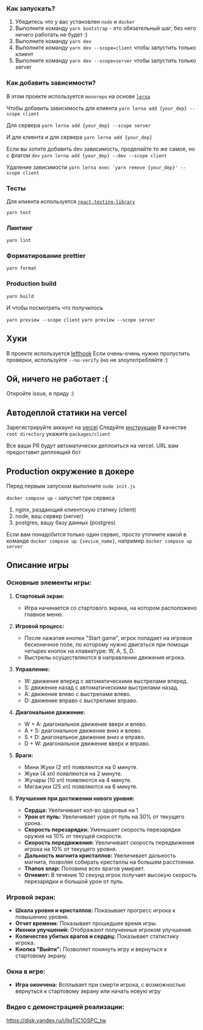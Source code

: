 ### Как запускать?

1. Убедитесь что у вас установлен `node` и `docker`
2. Выполните команду `yarn bootstrap` - это обязательный шаг, без него ничего работать не будет :)
3. Выполните команду `yarn dev`
4. Выполните команду `yarn dev --scope=client` чтобы запустить только клиент
5. Выполните команду `yarn dev --scope=server` чтобы запустить только server

### Как добавить зависимости?

В этом проекте используется `monorepo` на основе [`lerna`](https://github.com/lerna/lerna)

Чтобы добавить зависимость для клиента
`yarn lerna add {your_dep} --scope client`

Для сервера
`yarn lerna add {your_dep} --scope server`

И для клиента и для сервера
`yarn lerna add {your_dep}`

Если вы хотите добавить dev зависимость, проделайте то же самое, но с флагом `dev`
`yarn lerna add {your_dep} --dev --scope client`

Удаление зависимости
`yarn lerna exec 'yarn remove {your_dep}' --scope client`

### Тесты

Для клиента используется [`react-testing-library`](https://testing-library.com/docs/react-testing-library/intro/)

`yarn test`

### Линтинг

`yarn lint`

### Форматирование prettier

`yarn format`

### Production build

`yarn build`

И чтобы посмотреть что получилось

`yarn preview --scope client`
`yarn preview --scope server`

## Хуки

В проекте используется [lefthook](https://github.com/evilmartians/lefthook)
Если очень-очень нужно пропустить проверки, используйте `--no-verify` (но не злоупотребляйте :)

## Ой, ничего не работает :(

Откройте issue, я приду :)

## Автодеплой статики на vercel

Зарегистрируйте аккаунт на [vercel](https://vercel.com/)
Следуйте [инструкции](https://vitejs.dev/guide/static-deploy.html#vercel-for-git)
В качестве `root directory` укажите `packages/client`

Все ваши PR будут автоматически деплоиться на vercel. URL вам предоставит деплоящий бот

## Production окружение в докере

Перед первым запуском выполните `node init.js`

`docker compose up` - запустит три сервиса

1. nginx, раздающий клиентскую статику (client)
2. node, ваш сервер (server)
3. postgres, вашу базу данных (postgres)

Если вам понадобится только один сервис, просто уточните какой в команде
`docker compose up {sevice_name}`, например `docker compose up server`

## Описание игры

### Основные элементы игры:

1. **Стартовый экран:**

   - Игра начинается со стартового экрана, на котором расположено главное меню.

2. **Игровой процесс:**

   - После нажатия кнопки "Start game", игрок попадает на игровое бесконечное поле, по которому нужно двигаться при помощи четырех кнопок на клавиатуре: W, A, S, D.
   - Выстрелы осуществляются в направлении движения игрока.

3. **Управление:**

   - W: движение вперед с автоматическими выстрелами вперед.
   - S: движение назад с автоматическими выстрелами назад.
   - A: движение влево с выстрелами влево.
   - D: движение вправо с выстрелами вправо.

4. **Диагональное движение:**

   - W + A: диагональное движение вверх и влево.
   - A + S: диагональное движение вниз и влево.
   - S + D: диагональное движение вниз и вправо.
   - D + W: диагональное движение вверх и вправо.

5. **Враги:**

   - Мини Жуки (2 хп) появляются на 0 минуте.
   - Жуки (4 хп) появляются на 2 минуте.
   - Жучары (10 хп) появляются на 4 минуте.
   - Мегажуки (25 хп) появляются на 6 минуте.

6. **Улучшения при достижении нового уровня:**
   - **Сердца:** Увеличивает кол-во здоровья на 1
   - **Урон от пуль:** Увеличивает урон от пуль на 30% от текущего урона.
   - **Скорость перезарядки:** Уменьшает скорость перезарядки оружия на 10% от текущей скорости.
   - **Скорость передвижения:** Увеличивает скорость передвижения игрока на 10% от текущего уровня.
   - **Дальность магнита кристаллов:** Увеличивает дальность магнита, позволяя собирать кристаллы на большем расстоянии.
   - **Thanos snap:** Половина всех врагов умирает.
   - **Огнемет:** В течение 10 секунд игрок получает высокую скорость перезарядки и большой урон от пуль.

### Игровой экран:

- **Шкала уровня и кристаллов:** Показывает прогресс игрока к повышению уровня.
- **Отчет времени:** Показывает прошедшее время игры.
- **Иконки улучшений:** Отображают полученные игроком улучшения.
- **Количество убитых врагов и сердец:** Показывает статистику игрока.
- **Кнопка "Выйти":** Позволяет покинуть игру и вернуться к стартовому экрану.

### Окна в игре:

- **Игра окончена:** Всплывает при смерти игрока, с возможностью вернуться к стартовому экрану или начать новую игру

### Видео с демонстрацией реализации:

https://disk.yandex.ru/i/IjqTjC1OSPC_tw

